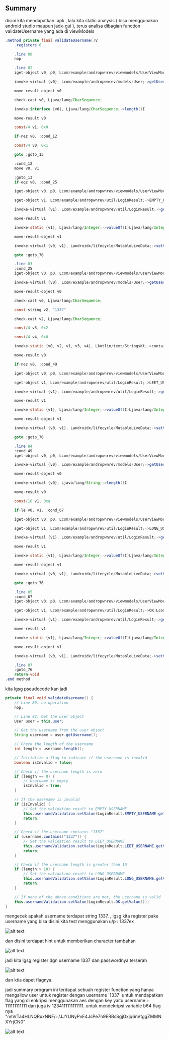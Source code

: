 ## Summary

disini kita mendapatkan .apk , lalu kita static analysis ( bisa menggunakan android studio maupun jadx-gui ), terus analisa dibagian function validateUsername yang ada di viewModels

```java
.method private final validateUsername()V
    .registers 6

    .line 80
    nop

    .line 82
    iget-object v0, p0, Lcom/example/andropwnrev/viewmodels/UserViewModel;->user:Lcom/example/andropwnrev/models/User;

    invoke-virtual {v0}, Lcom/example/andropwnrev/models/User;->getUsername()Ljava/lang/String;

    move-result-object v0

    check-cast v0, Ljava/lang/CharSequence;

    invoke-interface {v0}, Ljava/lang/CharSequence;->length()I

    move-result v0

    const/4 v1, 0x0

    if-nez v0, :cond_12

    const/4 v0, 0x1

    goto :goto_13

    :cond_12
    move v0, v1

    :goto_13
    if-eqz v0, :cond_25

    iget-object v0, p0, Lcom/example/andropwnrev/viewmodels/UserViewModel;->usernameValidation:Landroidx/lifecycle/MutableLiveData;

    sget-object v1, Lcom/example/andropwnrev/util/LoginResult;->EMPTY_USERNAME:Lcom/example/andropwnrev/util/LoginResult;

    invoke-virtual {v1}, Lcom/example/andropwnrev/util/LoginResult;->getValue()I

    move-result v1

    invoke-static {v1}, Ljava/lang/Integer;->valueOf(I)Ljava/lang/Integer;

    move-result-object v1

    invoke-virtual {v0, v1}, Landroidx/lifecycle/MutableLiveData;->setValue(Ljava/lang/Object;)V

    goto :goto_76

    .line 83
    :cond_25
    iget-object v0, p0, Lcom/example/andropwnrev/viewmodels/UserViewModel;->user:Lcom/example/andropwnrev/models/User;

    invoke-virtual {v0}, Lcom/example/andropwnrev/models/User;->getUsername()Ljava/lang/String;

    move-result-object v0

    check-cast v0, Ljava/lang/CharSequence;

    const-string v2, "1337"

    check-cast v2, Ljava/lang/CharSequence;

    const/4 v3, 0x2

    const/4 v4, 0x0

    invoke-static {v0, v2, v1, v3, v4}, Lkotlin/text/StringsKt;->contains$default(Ljava/lang/CharSequence;Ljava/lang/CharSequence;ZILjava/lang/Object;)Z

    move-result v0

    if-nez v0, :cond_49

    iget-object v0, p0, Lcom/example/andropwnrev/viewmodels/UserViewModel;->usernameValidation:Landroidx/lifecycle/MutableLiveData;

    sget-object v1, Lcom/example/andropwnrev/util/LoginResult;->LEET_USERNAME:Lcom/example/andropwnrev/util/LoginResult;

    invoke-virtual {v1}, Lcom/example/andropwnrev/util/LoginResult;->getValue()I

    move-result v1

    invoke-static {v1}, Ljava/lang/Integer;->valueOf(I)Ljava/lang/Integer;

    move-result-object v1

    invoke-virtual {v0, v1}, Landroidx/lifecycle/MutableLiveData;->setValue(Ljava/lang/Object;)V

    goto :goto_76

    .line 84
    :cond_49
    iget-object v0, p0, Lcom/example/andropwnrev/viewmodels/UserViewModel;->user:Lcom/example/andropwnrev/models/User;

    invoke-virtual {v0}, Lcom/example/andropwnrev/models/User;->getUsername()Ljava/lang/String;

    move-result-object v0

    invoke-virtual {v0}, Ljava/lang/String;->length()I

    move-result v0

    const/16 v1, 0xa

    if-le v0, v1, :cond_67

    iget-object v0, p0, Lcom/example/andropwnrev/viewmodels/UserViewModel;->usernameValidation:Landroidx/lifecycle/MutableLiveData;

    sget-object v1, Lcom/example/andropwnrev/util/LoginResult;->LONG_USERNAME:Lcom/example/andropwnrev/util/LoginResult;

    invoke-virtual {v1}, Lcom/example/andropwnrev/util/LoginResult;->getValue()I

    move-result v1

    invoke-static {v1}, Ljava/lang/Integer;->valueOf(I)Ljava/lang/Integer;

    move-result-object v1

    invoke-virtual {v0, v1}, Landroidx/lifecycle/MutableLiveData;->setValue(Ljava/lang/Object;)V

    goto :goto_76

    .line 85
    :cond_67
    iget-object v0, p0, Lcom/example/andropwnrev/viewmodels/UserViewModel;->usernameValidation:Landroidx/lifecycle/MutableLiveData;

    sget-object v1, Lcom/example/andropwnrev/util/LoginResult;->OK:Lcom/example/andropwnrev/util/LoginResult;

    invoke-virtual {v1}, Lcom/example/andropwnrev/util/LoginResult;->getValue()I

    move-result v1

    invoke-static {v1}, Ljava/lang/Integer;->valueOf(I)Ljava/lang/Integer;

    move-result-object v1

    invoke-virtual {v0, v1}, Landroidx/lifecycle/MutableLiveData;->setValue(Ljava/lang/Object;)V

    .line 87
    :goto_76
    return-void
.end method
```

kita lgsg pseudocode kan jadi

```java
private final void validateUsername() {
    // Line 80: no operation
    nop;

    // Line 82: Get the user object
    User user = this.user;

    // Get the username from the user object
    String username = user.getUsername();

    // Check the length of the username
    int length = username.length();

    // Initialize a flag to indicate if the username is invalid
    boolean isInvalid = false;

    // Check if the username length is zero
    if (length == 0) {
        // Username is empty
        isInvalid = true;
    }

    // If the username is invalid
    if (isInvalid) {
        // Set the validation result to EMPTY_USERNAME
        this.usernameValidation.setValue(LoginResult.EMPTY_USERNAME.getValue());
        return;
    }

    // Check if the username contains "1337"
    if (username.contains("1337")) {
        // Set the validation result to LEET_USERNAME
        this.usernameValidation.setValue(LoginResult.LEET_USERNAME.getValue());
        return;
    }

    // Check if the username length is greater than 10
    if (length > 10) {
        // Set the validation result to LONG_USERNAME
        this.usernameValidation.setValue(LoginResult.LONG_USERNAME.getValue());
        return;
    }

    // If none of the above conditions are met, the username is valid
    this.usernameValidation.setValue(LoginResult.OK.getValue());
}

```

mengecek apakah username terdapat string 1337. , lgsg kita register pake username yang bisa
disini kita test menggunakan u/p : 1337ex

![alt text](image-1.png)

dan disini terdapat hint  untuk memberikan character tambahan

![alt text](image-2.png)

jadi kita lgsg register dgn username 1337 dan passwordnya terserah

![alt text](image-3.png)

dan ktia dapet flagnya. 

jadi summary program ini terdapat sebuah register function yang hanya mengallow user untuk register dengan username '1337' untuk mendapatkan flag yang di enkripsi menggunakan aes dengan key yaitu username + 111111111111  dan juga iv 1234111111111111. untuk mendekripsi variable b64 flag nya "mhVTa4HLNQRuxNNF/+/JJYUNyPvE4JsPe7h9ERBsSgjGxjq6nVtggZMMNXYrjCN0"

![alt text](image-4.png)